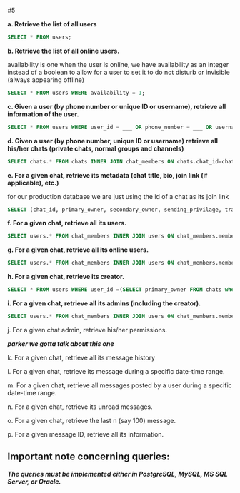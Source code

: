 #5

**a. Retrieve the list of all users**

```sql
SELECT * FROM users;
```

**b. Retrieve the list of all online users.**

availability is one when the user is online, we have availability as an integer instead of a boolean to allow for a user to set it to do not disturb or invisible (always appearing offline)

```sql
SELECT * FROM users WHERE availability = 1;
```

**c. Given a user (by phone number or unique ID or username), retrieve all information of the user.**

```sql
SELECT * FROM users WHERE user_id = ___ OR phone_number = ___ OR username = ___;
```

**d. Given a user (by phone number, unique ID or username) retrieve all his/her chats (private chats, normal groups and channels)**

```sql
SELECT chats.* FROM chats INNER JOIN chat_members ON chats.chat_id=chat_members.chat_id AND chat_members.member_id = __;
```

**e. For a given chat, retrieve its metadata (chat title, bio, join link (if applicable), etc.)**

for our production database we are just using the id of a chat as its join link

```sql
SELECT (chat_id, primary_owner, secondary_owner, sending_privilage, track_views, max_members, chat_name) FROM chats where chat_id = __;
```

**f. For a given chat, retrieve all its users.**

```sql
SELECT users.* FROM chat_members INNER JOIN users ON chat_members.member_id = users.user_id WHERE chat_id = __;
```

**g. For a given chat, retrieve all its online users.**

```sql
SELECT users.* FROM chat_members INNER JOIN users ON chat_members.member_id = users.user_id WHERE chat_members.chat_id = __ AND users.availability = 1;
```

**h. For a given chat, retrieve its creator.**

```sql
SELECT * FROM users WHERE user_id =(SELECT primary_owner FROM chats where chat_id = __);
```

**i. For a given chat, retrieve all its admins (including the creator).**

```sql
SELECT users.* FROM chat_members INNER JOIN users ON chat_members.member_id = users.user_id WHERE chat_members.chat_id = __ AND chat_members.privilage = 1;
```

j. For a given chat admin, retrieve his/her permissions.

***parker we gotta talk about this one***

k. For a given chat, retrieve all its message history



l. For a given chat, retrieve its message during a specific date-time
range.



m. For a given chat, retrieve all messages posted by a user during a
specific date-time range.



n. For a given chat, retrieve its unread messages.



o. For a given chat, retrieve the last n (say 100) message.



p. For a given message ID, retrieve all its information.



Important note concerning queries:
---
***The queries must be implemented either in PostgreSQL, MySQL, MS SQL Server, or Oracle.***
